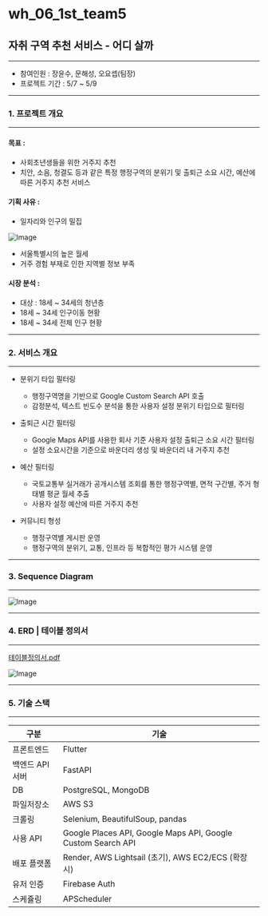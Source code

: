 # wh_06_1st_team5

## 자취 구역 추천 서비스 - 어디 살까
---
- 참여인원 : 장윤수, 문해성, 오요셉(팀장)
- 프로젝트 기간 : 5/7 ~ 5/9
---
### 1. 프로젝트 개요
---
#### 목표 : 
- 사회초년생들을 위한 거주지 추천
- 치안, 소음, 청결도 등과 같은 특정 행정구역의 분위기 및 
  출퇴근 소요 시간, 예산에 따른 거주지 추천 서비스

#### 기획 사유 : 
- 일자리와 인구의 밀집

![Image](https://github.com/user-attachments/assets/745eeeae-a645-4836-97d5-62d1009115e9)

- 서울특별시의 높은 월세 
- 거주 경험 부재로 인한 지역별 정보 부족

#### 시장 분석 :
- 대상 : 18세 ~ 34세의 청년층
 - 18세 ~ 34세 인구이동 현황
 - 18세 ~ 34세 전체 인구 현황
---
### 2. 서비스 개요
---
- 분위기 타입 필터링
    - 행정구역명을 기반으로 Google Custom Search API 호출
    - 감정분석, 텍스트 빈도수 분석을 통한 사용자 설정 분위기 타입으로 필터링

- 출퇴근 시간 필터링
    - Google Maps API를 사용한 회사 기준 사용자 설정 출퇴근 소요 시간 필터링
    - 설정 소요시간을 기준으로 바운더리 생성 및 바운더리 내 거주지 추천

- 예산 필터링
    - 국토교통부 실거래가 공개시스템 조회를 통한 행정구역별, 면적 구간별, 주거 형태별 평균 월세 추출
    - 사용자 설정 예산에 따른 거주지 추천

- 커뮤니티 형성
    - 행정구역별 게시판 운영
    - 행정구역의 분위기, 교통, 인프라 등 복합적인 평가 시스템 운영
---
### 3. Sequence Diagram
---

![Image](https://github.com/user-attachments/assets/7c4fe7cf-81b4-4154-9b52-48da47d64856)

---
### 4. ERD | 테이블 정의서
---
[테이블정의서.pdf](https://github.com/user-attachments/files/20114487/default.pdf)


![Image](https://github.com/user-attachments/assets/cb7b1ff6-1663-478e-b1e4-57ef97d779c4)

---
### 5. 기술 스택
---
|구분|기술|
|------|---|
|프론트엔드|Flutter|
|백엔드 API 서버|FastAPI|
|DB|PostgreSQL, MongoDB|
|파일저장소|AWS S3|
|크롤링|Selenium, BeautifulSoup, pandas|
|사용 API|Google Places API, Google Maps API, Google Custom Search API|
|배포 플랫폼|Render, AWS Lightsail (초기), AWS EC2/ECS (확장 시)|
|유저 인증|Firebase Auth|
|스케쥴링|APScheduler|
